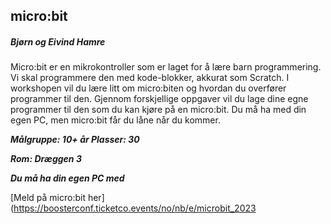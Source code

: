 ## micro:bit
##### Bjørn og Eivind Hamre

Micro:bit er en mikrokontroller som er laget for å lære barn programmering. Vi skal programmere den med kode-blokker, akkurat som Scratch. I workshopen vil du lære litt om micro:biten og hvordan du overfører programmer til den. Gjennom forskjellige oppgaver vil du lage dine egne programmer til den som du kan kjøre på en micro:bit. Du må ha med din egen PC, men micro:bit får du låne når du kommer.

***Målgruppe: 10+ år      Plasser: 30***

***Rom: Dræggen 3***

***Du må ha din egen PC med***

[Meld på micro:bit her](https://boosterconf.ticketco.events/no/nb/e/microbit_2023
